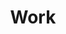 ---
layout: list
title: Work
slug: work
menu: true
submenu: true
order: 3
description: >
  블로그  
---